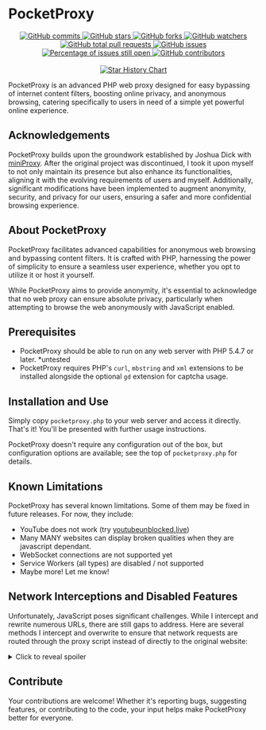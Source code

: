 # PocketProxy

<p align="center">
    <a href="https://badgen.net/github/commits/dehlirious/PocketProxy">
        <img src="https://badgen.net/github/commits/dehlirious/PocketProxy" alt="GitHub commits" />
    </a>
    <a href="https://GitHub.com/dehlirious/PocketProxy/stargazers/">
        <img src="https://badgen.net/github/stars/dehlirious/PocketProxy" alt="GitHub stars" />
    </a>
    <a href="https://GitHub.com/dehlirious/PocketProxy/network/">
        <img src="https://badgen.net/github/forks/dehlirious/PocketProxy/" alt="GitHub forks" />
    </a>
    <a href="https://GitHub.com/dehlirious/PocketProxy/watchers/">
        <img src="https://badgen.net/github/watchers/dehlirious/PocketProxy/" alt="GitHub watchers" />
    </a>
    <a href="https://GitHub.com/dehlirious/PocketProxy/pull/">
        <img src="https://badgen.net/github/prs/dehlirious/PocketProxy" alt="GitHub total pull requests" />
    </a>
    <a href="https://github.com/dehlirious/PocketProxy/issues">
        <img src="https://img.shields.io/github/issues/dehlirious/PocketProxy" alt="GitHub issues" />
    </a>
    <a href="http://isitmaintained.com/project/dehlirious/PocketProxy">
        <img src="http://isitmaintained.com/badge/open/dehlirious/PocketProxy.svg" alt="Percentage of issues still open" />
    </a>
    <a href="https://github.com/dehlirious/PocketProxy/contributors">
        <img src="https://badgen.net/github/contributors/dehlirious/PocketProxy" alt="GitHub contributors" />
    </a>
    <br/>
    <!-- Support -->
    <br/>
    <a href="https://star-history.com/#dehlirious/PocketProxy&Date">
        <img src="https://api.star-history.com/svg?repos=dehlirious/PocketProxy&type=Date" alt="Star History Chart" />
    </a>

</p>


PocketProxy is an advanced PHP web proxy designed for easy bypassing of internet content filters, boosting online privacy, and anonymous browsing, catering specifically to users in need of a simple yet powerful online experience.

## Acknowledgements

PocketProxy builds upon the groundwork established by Joshua Dick with [miniProxy](https://github.com/joshdick/miniProxy). After the original project was discontinued, I took it upon myself to not only maintain its presence but also enhance its functionalities, aligning it with the evolving requirements of users and myself. Additionally, significant modifications have been implemented to augment anonymity, security, and privacy for our users, ensuring a safer and more confidential browsing experience.

## About PocketProxy

PocketProxy facilitates advanced capabilities for anonymous web browsing and bypassing content filters. It is crafted with PHP, harnessing the power of simplicity to ensure a seamless user experience, whether you opt to utilize it or host it yourself. 

While PocketProxy aims to provide anonymity, it's essential to acknowledge that no web proxy can ensure absolute privacy, particularly when attempting to browse the web anonymously with JavaScript enabled.

## Prerequisites

 - PocketProxy should be able to run on any web server with PHP 5.4.7 or later. *untested 
 - PocketProxy requires PHP's `curl`, `mbstring` and `xml` extensions to be installed alongside the optional `gd` extension for captcha usage.

## Installation and Use

Simply copy `pocketproxy.php` to your web server and access it directly. That's it! You'll be presented with further usage instructions.

PocketProxy doesn't require any configuration out of the box, but configuration options are available; see the top of `pocketproxy.php` for details.

## Known Limitations

PocketProxy has several known limitations. Some of them may be fixed in future releases. For now, they include:

* YouTube does not work (try [youtubeunblocked.live](youtubeunblocked.live))
* Many MANY websites can display broken qualities when they are javascript dependant.
* WebSocket connections are not supported yet
* Service Workers (all types) are disabled / not supported
* Maybe more! Let me know!

## Network Interceptions and Disabled Features

Unfortunately, JavaScript poses significant challenges. While I intercept and rewrite numerous URLs, there are still gaps to address. 
Here are several methods I intercept and overwrite to ensure that network requests are routed through the proxy script instead of directly to the original website:

<details>
  <summary>Click to reveal spoiler</summary>

| Method | Description | Method | Description |
| ------ | ----------- | ------ | ----------- |
| document.createElement + Element.prototype.setAttribute | Alter URL attributes for new elements. `var potentialUrlAttributes = ["src", "rel", "href", "data-src", "data-href", "action", "srcset", "poster", "hreflang", "cite", "data-url", "data-link", "data-file", "data-image", "data-video", "data-audio", "data-source", "formaction"];` | "modifyInlineScripts()" | Modifies script src attributes, inline scripts, and URLs. |
| XMLHttpRequest | Ensure all URLs are prefixed with the proxyPrefix | Fetch | Ensure all URLs are prefixed with the proxyPrefix |
| WebSocket | Not yet supported via PocketProxy but the URL is rewritten anyway. | Form submissions | Handled via php typically but covered regardless. |
| window.open | Ensure all URLs are prefixed with the proxyPrefix | X | X |
| document.write and writeln | Search for and modify URLs in content. | $.ajax | Ensure all URLs are prefixed with the proxyPrefix |
| window.axios | Ensure all URLs are prefixed with the proxyPrefix | Modifications to existing stylesheets | Replace any url() calls in `document.styleSheets` and intercept inline styles. |
| window.Image | Ensure all URLs are prefixed with the proxyPrefix | window.fetch | Ensure all URLs are prefixed with the proxyPrefix |
| window.Request | Ensure all URLs are prefixed with the proxyPrefix | Navigation methods | 'replace' and 'assign' |
| document.execCommand | ["createlink", "insertimage"] | meta refresh | Ensure all URLs are prefixed with the proxyPrefix |
| anchor pings | Ensure all URLs are prefixed with the proxyPrefix | window.ActiveXObject.open | Ensure all URLs are prefixed with the proxyPrefix |
| document.cookie | Rewritten so that cookies are functional. | window.importScripts |  |
| window.XDomainRequest | Ensure all URLs are prefixed with the proxyPrefix | And More! | This readme.md is not consistently updated, this list *should* forever be growing |

**Disabled Javascript objects:**
This column lists specific JavaScript global objects, APIs, or functionalities that have been intentionally disabled or restricted.
These items typically offer various capabilities or access to system resources and information, which, for security, privacy, or performance reasons have been disabled.

| Disabled Feature | Description | Disabled Feature | Description |
| ---------------- | ----------- | ---------------- | ----------- |
| window.webkitStorageInfo |  | document.webkitVisibilityState |  |
| document.webkitHidden |  | window.webkitDirectory |  |
| window.webkitIntent |  | document.referrer |  |
| window.performance |  |   |  |
|   |   | And More! | This readme.md is not consistently updated, this list *should* forever be growing |


**Disabled Javascript Objects/Prototypes:**
This column details the prototypes associated with certain JavaScript objects that have been disabled. In JavaScript, the prototype is a mechanism through which objects inherit features from one another. By disabling specific prototypes, the ability for objects to inherit properties or methods from these prototypes is removed or altered.

| Disabled Object | Description | Disabled Prototype | Description |
| --------------- | ----------- | ------------------ | ----------- |
| navigator | Excludes 'plugins', 'storage', 'serviceWorker', 'webdriver', 'clipboard', 'language', 'languages', 'credentials'. | Worker.prototype | Methods and properties specific to Worker instances. |
| Worker | Global scope for web workers. | MediaDevices.prototype | Methods and properties specific to MediaDevices instances. |
| MediaRecorder | Global scope for media recording functionality. | MediaRecorder.prototype | Methods and properties specific to MediaRecorder instances. |
| history | Global scope for history API. | History.prototype | Methods and properties specific to History instances. |


**Future Thoughts for modification/removal:**

- WebRTC
- WebGL
- OffscreenCanvas 


</details>


## Contribute

Your contributions are welcome! Whether it's reporting bugs, suggesting features, or contributing to the code, your input helps make PocketProxy better for everyone.

